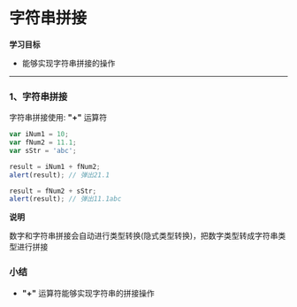 # 字符串拼接

**学习目标**

* 能够实现字符串拼接的操作

---

### 1、字符串拼接

字符串拼接使用: **"+"** 运算符

```js
var iNum1 = 10;
var fNum2 = 11.1;
var sStr = 'abc';

result = iNum1 + fNum2;
alert(result); // 弹出21.1

result = fNum2 + sStr;
alert(result); // 弹出11.1abc
```

**说明**

数字和字符串拼接会自动进行类型转换(隐式类型转换)，把数字类型转成字符串类型进行拼接

### 小结

* **"+"** 运算符能够实现字符串的拼接操作

